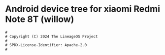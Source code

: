 # Android device tree for xiaomi Redmi Note 8T (willow)

```
#
# Copyright (C) 2024 The LineageOS Project
#
# SPDX-License-Identifier: Apache-2.0
#
```
